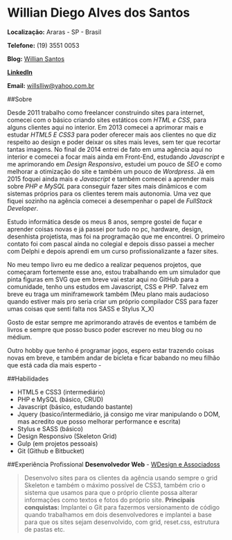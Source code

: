 # Willian Diego Alves dos Santos

**Localização:** Araras - SP - Brasil

**Telefone:** (19) 3551 0053

**Blog:** [Willian Santos](http://dwoond.github.io)

**[LinkedIn](https://linkedin.com/in/williandsantos)**

**Email:** willslliw@yahoo.com.br

##Sobre

Desde 2011 trabalho como freelancer construindo sites para internet, comecei com o básico criando sites estáticos com _HTML e CSS_, para alguns clientes aqui no interior.
Em 2013 comecei a aprimorar mais e estudar _HTML5 E CSS3_ para poder oferecer mais aos clientes no que diz respeito ao design e poder deixar os sites mais leves, sem ter que recortar tantas imagens.
No final de 2014 entrei de fato em uma agência aqui no interior e comecei a focar mais ainda em Front-End, estudando _Javascript_ e me aprimorando em _Design Responsivo_, estudei um pouco de _SEO_ e como melhorar a otimização do site e também um pouco de _Wordpress_.
Já em 2015 foquei ainda mais e _Javascript_ e também comecei a aprender mais sobre _PHP e MySQL_ para conseguir fazer sites mais dinâmicos e com sistemas próprios para os clientes terem mais autonomia. Uma vez que fiquei sozinho na agência comecei a desempenhar o papel de _FullStack Developer_.

Estudo informática desde os meus 8 anos, sempre gostei de fuçar e aprender coisas novas e já passei por tudo no pc, hardware, design, desenhista projetista, mas foi na programação que me encontrei. O primeiro contato foi com pascal ainda no colegial e depois disso passei a mecher com Delphi e depois aprendi em um curso profissionalizante a fazer sites.

No meu tempo livro eu me dedico a realizar pequenos projetos, que começaram fortemente esse ano, estou trabalhando em um simulador que pinta figuras em SVG que em breve vai estar aqui no GitHub para a comunidade, tenho uns estudos em Javascript, CSS e PHP. Talvez em breve eu traga um miniframework também (Meu plano mais audacioso quando estiver mais pro seria criar um próprio compilador CSS para fazer umas coisas que senti falta nos SASS e Stylus X_X)

Gosto de estar sempre me aprimorando através de eventos e também de livros e sempre que posso busco poder escrever no meu blog ou no médium.

Outro hobby que tenho é programar jogos, espero estar trazendo coisas novas em breve, e também andar de bicleta e ficar babando no meu filhão que está cada dia mais esperto *-*

##Habilidades

 * HTML5 e CSS3 (intermediário)
 * PHP e MySQL (básico, CRUD)
 * Javascript (básico, estudando bastante)
 * Jquery (basico/intermediário, já consigo me virar manipulando o DOM, mas acredito que posso melhorar performance e escrita)
 * Stylus e SASS (básico)
 * Design Responsivo (Skeleton Grid)
 * Gulp (em projetos pessoais)
 * Git (Github e Bitbucket)
 
 ##Experiência Profissional
 **Desenvolvedor Web** - [WDesign e Associadoss](http://wdesign.com.br)
 >Desenvolvo sites para os clientes da agência usando sempre o grid Skeleton e também o máximo possível de CSS3, também crio o sistema que usamos para que o próprio cliente possa alterar informações como textos e fotos do próprio site. **Principais conquistas:** Implantei o Git para fazermos versionamento de código quando trabalhamos em dois desenvolvedores e implantei a base para que os sites sejam desenvolvido, com grid, reset.css, estrutura de pastas etc.
 
 
 


